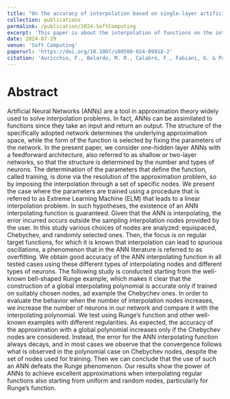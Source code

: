 ```yaml
---
title: "On the accuracy of interpolation based on single-layer artificial neural networks with a focus on defeating the Runge phenomenon"
collection: publications
permalink: /publication/2024-SoftComputing
excerpt: 'This paper is about the interpolation of functions on the interpolation accuracy of Random featured Neural Networks, with particular focus on the possibility to use random grids, even for functions presenting the Runge-Phenomenon.'
date: 2024-07-29
venue: 'Soft Computing'
paperurl: 'https://doi.org/10.1007/s00500-024-09918-2'
citation: 'Auricchio, F., Belardo, M. R., Calabrò, F., Fabiani, G. & Pascaner, A. F. (2024). On the accuracy of interpolation based on single-layer artificial neural networks. Soft Computing'
---
```


Abstract
=====
Artificial Neural Networks (ANNs) are a tool in approximation theory widely used to solve interpolation problems. In fact, ANNs can be
assimilated to functions since they take an input and return an output. The structure of the specifically adopted network determines the
underlying approximation space, while the form of the function is selected by fixing the parameters of the network. In the present paper,
we consider one-hidden layer ANNs with a feedforward architecture,
also referred to as shallow or two-layer networks, so that the structure
is determined by the number and types of neurons. The determination
of the parameters that define the function, called training, is done via
the resolution of the approximation problem, so by imposing the interpolation through a set of specific nodes. We present the case where the
parameters are trained using a procedure that is referred to as Extreme
Learning Machine (ELM) that leads to a linear interpolation problem.
In such hypotheses, the existence of an ANN interpolating function is
guaranteed.
Given that the ANN is interpolating, the error incurred occurs outside
the sampling interpolation nodes provided by the user. In this study
various choices of nodes are analyzed: equispaced, Chebychev, and randomly selected ones. Then, the focus is on regular target functions, for
which it is known that interpolation can lead to spurious oscillations,
a phenomenon that in the ANN literature is referred to as overfitting. We obtain good accuracy of the ANN interpolating function in
all tested cases using these different types of interpolating nodes and
different types of neurons. The following study is conducted starting
from the well-known bell-shaped Runge example, which makes it clear
that the construction of a global interpolating polynomial is accurate
only if trained on suitably chosen nodes, ad example the Chebychev
ones. In order to evaluate the behavior when the number of interpolation nodes increases, we increase the number of neurons in our network and compare it with the interpolating polynomial. We test using
Runge’s function and other well-known examples with different regularities. As expected, the accuracy of the approximation with a global
polynomial increases only if the Chebychev nodes are considered. Instead, the error for the ANN interpolating function always decays, and
in most cases we observe that the convergence follows what is observed
in the polynomial case on Chebychev nodes, despite the set of nodes
used for training. Then we can conclude that the use of such an ANN
defeats the Runge phenomenon.
Our results show the power of ANNs to achieve excellent approximations when interpolating regular functions also starting from uniform
and random nodes, particularly for Runge’s function.
